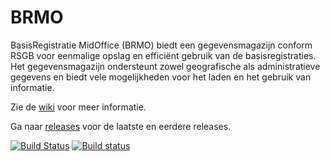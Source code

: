 # BRMO

BasisRegistratie MidOffice (BRMO) biedt een gegevensmagazijn conform RSGB voor eenmalige opslag en efficiënt gebruik van de basisregistraties. Het gegevensmagazijn ondersteunt zowel geografische als administratieve gegevens en biedt vele mogelijkheden voor het laden en het gebruik van informatie.

Zie de [wiki](https://github.com/B3Partners/brmo/wiki) voor meer informatie.

Ga naar [releases](https://github.com/B3Partners/brmo/releases) voor de laatste en eerdere releases.

[![Build Status](https://travis-ci.org/B3Partners/brmo.svg?branch=master)](https://travis-ci.org/B3Partners/brmo)
[![Build status](https://ci.appveyor.com/api/projects/status/kjwij2vo9bvnd458/branch/master?svg=true)](https://ci.appveyor.com/project/mprins/brmo/branch/master)

